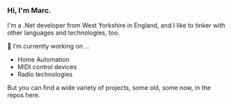 ### Hi, I'm Marc.

I'm a .Net developer from West Yorkshire in England, and I like to tinker with other languages and technologies, too.

🔭 I’m currently working on ...
- Home Automation
- MIDI control devices
- Radio technologies

But you can find a wide variety of projects, some old, some now, in the repos here.

<!--
**MarcJenningsUK/MarcJenningsUK** is a ✨ _special_ ✨ repository because its `README.md` (this file) appears on your GitHub profile.

Here are some ideas to get you started:

- 🔭 I’m currently working on ...
- 🌱 I’m currently learning ...
- 👯 I’m looking to collaborate on ...
- 🤔 I’m looking for help with ...
- 💬 Ask me about ...
- 📫 How to reach me: ...
- 😄 Pronouns: ...
- ⚡ Fun fact: ...
-->
